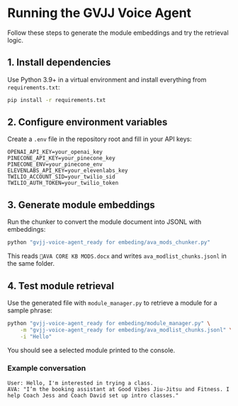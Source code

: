 # Running the GVJJ Voice Agent

Follow these steps to generate the module embeddings and try the retrieval logic.

## 1. Install dependencies
Use Python 3.9+ in a virtual environment and install everything from `requirements.txt`:

```bash
pip install -r requirements.txt
```

## 2. Configure environment variables
Create a `.env` file in the repository root and fill in your API keys:

```
OPENAI_API_KEY=your_openai_key
PINECONE_API_KEY=your_pinecone_key
PINECONE_ENV=your_pinecone_env
ELEVENLABS_API_KEY=your_elevenlabs_key
TWILIO_ACCOUNT_SID=your_twilio_sid
TWILIO_AUTH_TOKEN=your_twilio_token
```

## 3. Generate module embeddings
Run the chunker to convert the module document into JSONL with embeddings:

```bash
python "gvjj-voice-agent_ready for embeding/ava_mods_chunker.py"
```

This reads `🤙AVA CORE KB MODS.docx` and writes `ava_modlist_chunks.jsonl` in the same folder.

## 4. Test module retrieval
Use the generated file with `module_manager.py` to retrieve a module for a sample phrase:

```bash
python "gvjj-voice-agent_ready for embeding/module_manager.py" \
    -m "gvjj-voice-agent_ready for embeding/ava_modlist_chunks.jsonl" \
    -i "Hello"
```

You should see a selected module printed to the console.

### Example conversation
```
User: Hello, I'm interested in trying a class.
AVA: "I’m the booking assistant at Good Vibes Jiu-Jitsu and Fitness. I help Coach Jess and Coach David set up intro classes."
```
